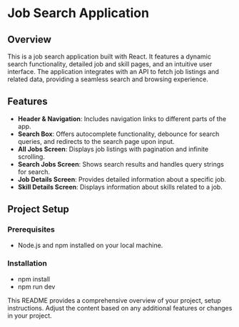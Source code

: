 # Job Search Application

## Overview

This is a job search application built with React. It features a dynamic search functionality, detailed job and skill pages, and an intuitive user interface. The application integrates with an API to fetch job listings and related data, providing a seamless search and browsing experience.

## Features

- **Header & Navigation**: Includes navigation links to different parts of the app.
- **Search Box**: Offers autocomplete functionality, debounce for search queries, and redirects to the search page upon input.
- **All Jobs Screen**: Displays job listings with pagination and infinite scrolling.
- **Search Jobs Screen**: Shows search results and handles query strings for search.
- **Job Details Screen**: Provides detailed information about a specific job.
- **Skill Details Screen**: Displays information about skills related to a job.

## Project Setup

### Prerequisites

- Node.js and npm installed on your local machine.

### Installation
- npm install
- npm run dev


This README provides a comprehensive overview of your project, setup instructions. Adjust the content based on any additional features or changes in your project.

